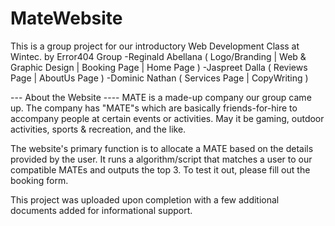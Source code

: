 # MateWebsite
This is a group project for our introductory Web Development Class at Wintec.
by Error404 Group
-Reginald Abellana ( Logo/Branding | Web & Graphic Design | Booking Page | Home Page )
-Jaspreet Dalla ( Reviews Page | AboutUs Page )
-Dominic Nathan ( Services Page | CopyWriting )


--- About the Website ----
MATE is a made-up company our group came up. The company has "MATE"s which are basically friends-for-hire to accompany people at certain events or activities. May it be gaming, outdoor activities, sports & recreation, and the like. 

The website's primary function is to allocate a MATE based on the details provided by the user. It runs a algorithm/script that matches a user to our compatible MATEs and outputs the top 3. To test it out, please fill out the booking form.

This project was uploaded upon completion with a few additional documents added for informational support.
